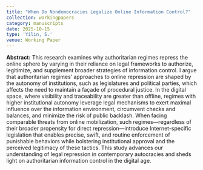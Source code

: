 ```yaml
---
title: "When Do Nondemocracies Legalize Online Information Control?"
collection: workingpapers
category: manuscripts 
date: 2025-10-15
type: 'Yilin, S.'
venue: Working Paper
---
```


**Abstract:** This research examines why authoritarian regimes repress the online sphere by varying in their reliance on legal frameworks to authorize, legitimize, and supplement broader strategies of information control. I argue that authoritarian regimes’ approaches to online repression are shaped by the autonomy of institutions, such as legislatures and political parties, which affects the need to maintain a façade of procedural justice. In the digital space, where visibility and traceability are greater than offline, regimes with higher institutional autonomy leverage legal mechanisms to exert maximal influence over the information environment, circumvent checks and balances, and minimize the risk of public backlash. When facing comparable threats from online mobilization, such regimes—regardless of their broader propensity for direct repression—introduce Internet-specific legislation that enables precise, swift, and routine enforcement of punishable behaviors while bolstering institutional approval and the perceived legitimacy of these tactics. This study advances our understanding of legal repression in contemporary autocracies and sheds light on authoritarian information control in the digital age.

